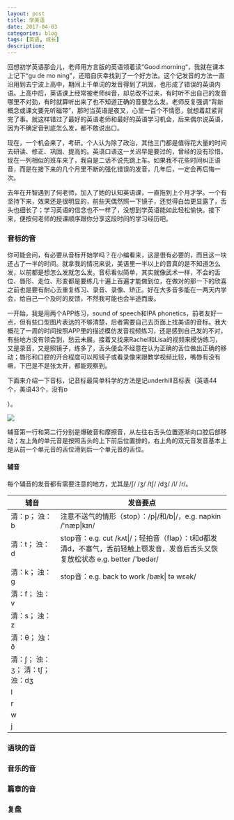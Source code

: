 ```yaml
---
layout: post
title: 学美语
date: 2017-04-03
categories: blog
tags: [英语, 成长]
description: 
---
```


回想初学英语那会儿，老师用方言版的英语领着读”Good morning“，我就在课本上记下“gu de mo ning"，还暗自庆幸找到了一个好方法。这个记发音的方法一直沿用到去宁波上高中，期间上千单词的发音得到了巩固，也形成了错误的英语内语。上高中后，英语课上经常被老师纠音，却总改不过来，有时听不出自己的发音哪里不对劲，有时就算听出来了也不知道正确的音要怎么发。老师反复强调“背新概念或课文要先听磁带”，那时当英语是夜叉，心里一百个不情愿，就想着赶紧背完了事。就这样错过了最好的英语老师和最好的英语学习机会，后来偶尔说英语，因为不确定音到底怎么发，都不敢说出口。

现在，一个机会来了，考研。个人认为除了政治，其他三门都是值得花大量的时间去研读、修正、巩固、提高的。英语口语这一关迟早是要过的，曾经的没有珍惜，现在一列相似的班车来了，我自是二话不说先跳上车。如果我不花些时间纠正语音，而是在接下来的几个月里不断的强化错误的发音，几年后，一定会再后悔一次。

去年在开智遇到了何老师，加入了她的认知英语课，一直拖到上个月才学。一个有坚持下来，效果还是很明显的，前些天偶然照一下镜子，还觉得白齿更显露了，舌头也细长了；学习英语的信念也不一样了，没想到学英语能如此轻松愉快。接下来，便按何老师的授课顺序跟你分享这段时间的学习经历吧。

### 音标的音

你可能会问，有必要从音标开始学吗？在小编看来，这是很有必要的，而且这一块还占了一半的时间。就拿我的情况来说，美语里一半以上的音真的是不知道怎么发，以前都是想怎么发就怎么发。音标看似简单，其实就像武术一样，不会的舌位、唇形、走位、形变都是要练几十遍上百遍才能做到位，在做对的那一下的欣喜之前也是要有耐心去重复练习、录音、录像、矫正。好在大多音多能在一两天内学会，给自己一个及时的反馈，不然我可能也会半途而废。

一开始，我是用两个APP练习，sound of speech和IPA phonetics，前者友好一点，但有些口型图片表达的不够清楚，后者需要自己去页面上找美语的音标。我大概花了一周的时间按照APP里的描述模仿发音视频练习，还是感到自己发的不对，有些地方没有领会到，愁云未展。接着又找来Rachel和Lisa的视频来模仿练习，又是录音，又是照镜子，练多了，舌头便会不经意在认为正确的舌位做出正确的移动；唇形和口腔的开合程度可以照镜子或看录像来跟教学视频比较，嘴唇有没有噘，下巴是不是张太开，都能观察到。

下面来介绍一下音标，记音标最简单科学的方法是记underhill音标表（英语44个，美语43个，没有ɒ

）。

![](http://s6.sinaimg.cn/mw690/003bUSQegy6RB3S4c4te5&690)

辅音第一行和第二行分别是爆破音和摩擦音，从左往右舌头位置逐渐向口腔后部移动；左上角的单元音是按照舌头的上下前后位置排的，右上角的双元音发音基本上是从前一个单元音的舌位滑到后一个单元音的舌位。

#### 辅音

每个辅音的发音都有需要注意的地方，尤其是/ʃ/ /ʒ/ /tʃ/ /dʒ/ /l/ /r/。

| 辅音                   | 发音要点                                     |
| -------------------- | ---------------------------------------- |
| 清：p； 浊：b             | 注意不送气的情形（stop）：/p\|/和/b\|/，e.g. napkin /'næp\|kɪn/ |
| 清：t； 浊：d             | stop音：e.g. cut /kʌt\|/；轻拍音（flap）：t和d都发清d，不塞气，舌前轻触上颚发音，发音后舌头又恢复放松状态 e.g. better /'bedər/ |
| 清：k； 浊：g             | stop音：e.g. back to work /bæk\| tə wεək/  |
| 清：f； 浊：v             |                                          |
| 清：s； 浊：z             |                                          |
| 清：θ； 浊：ð             |                                          |
| 清：ʃ； 浊：ʒ； 清：tʃ； 浊：dʒ |                                          |
| l                    |                                          |
| r                    |                                          |
| w                    |                                          |
| j                    |                                          |

### 语块的音



### 音乐的音



### 篇章的音



### 复盘
